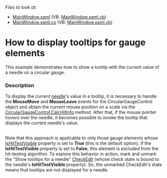 <!-- default file list -->
*Files to look at*:

* [MainWindow.xaml](./CS/DXGauges_ShowTooltips/MainWindow.xaml) (VB: [MainWindow.xaml.vb](./VB/DXGauges_ShowTooltips/MainWindow.xaml.vb))
* [MainWindow.xaml.cs](./CS/DXGauges_ShowTooltips/MainWindow.xaml.cs) (VB: [MainWindow.xaml.vb](./VB/DXGauges_ShowTooltips/MainWindow.xaml.vb))
<!-- default file list end -->
# How to display tooltips for gauge elements


<p>This example demonstrates how to show a tooltip with the current value of a needle on a circular gauge.</p>


<h3>Description</h3>

<p>To display the current <a href="http://documentation.devexpress.com/#WPF/CustomDocument9957"><u>needle</u></a>&#39;s value in a tooltip, it is necessary to handle the<strong> MouseMove</strong> and <strong>MouseLeave</strong> events for the CircularGaugeControl object and obtain the current mouse position on a scale via the<a href="http://documentation.devexpress.com/#WPF/DevExpressXpfGaugesCircularGaugeControl_CalcHitInfotopic"><u> CircularGaugeControl.CalcHitInfo</u></a> method. After that, if the mouse pointer hovers over the needle, it becomes possible to invoke the tooltip that displays the current needle&#39;s value.</p><p><br />
Note that this approach is applicable to only those gauge elements whose <a href="http://documentation.devexpress.com/#Silverlight/DevExpressXpfGaugesValueIndicatorBase_IsHitTestVisibletopic"><u>IsHitTestVisible</u></a> property is set to <strong>True </strong>(this is the default option). If the <strong>IsHitTestVisible </strong>property is set to <strong>False</strong>, this element is excluded from the hit-testing algorithm. To explore this behavior in action, mark and unmark the &quot;Show tooltips for a needle&quot; <a href="http://documentation.devexpress.com/#WPF/clsDevExpressXpfEditorsCheckEdittopic"><u>CheckEdit</u></a> (whose check state is bound to the needle&#39;s <strong>IsHitTestVisible </strong>property). So, the unmarked CheckEdit&#39;s state means that tooltips are not displayed for a needle. </p>

<br/>


